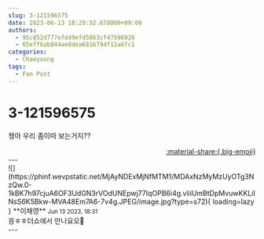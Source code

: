 ```yaml
---
slug: 3-121596575
date: 2023-06-13 18:29:52.678000+09:00
authors:
  - 95c852d777efd49efd5063cf47590920
  - 65eff6ab044ae8dea6816794f11a6fc1
categories:
  - Chaeyoung
tags:
  - Fan Post
---
```


# 3-121596575

<div class="post-container" markdown="1">
<div class="content-container md-sidebar__scrollwrap" markdown="1">

챙아 우리 좀이따 보는거지??

</div>
</div>

<div style="text-align: right;" markdown="1">
<a href="https://weverse.io/fromis9/fanpost/3-121596575" style="text-align: right;">:material-share:{.big-emoji}</a>
</div>
---

<div class="comments-container md-sidebar__scrollwrap" markdown="1">
<div class="comment" markdown="1">
<div class='id-container' markdown="1">
![](https://phinf.wevpstatic.net/MjAyNDExMjNfMTM1/MDAxNzMyMzUyOTg3NzQw.0-1kBK7h97cjuA6OF3UdGN3rVOdUNEpwj77IqOPB6i4g.vliiUmBtDpMvuwKKLiINsS6K5Bkw-MVA48Em7A6-7v4g.JPEG/image.jpg?type=s72){ loading=lazy }
**<span class="artist">이채영</span>** <small>Jun 13 2023, 18:31</small><br>
</div>
<div class='comment-body' markdown="1">
응ㅎㅎ더쇼에서 만나요오💓
</div>
</div>
</div>
---
